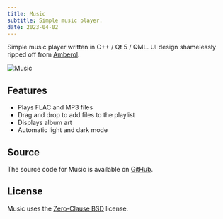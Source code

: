 ```yaml
---
title: Music
subtitle: Simple music player.
date: 2023-04-02
---
```


Simple music player written in C++ / Qt 5 / QML. UI design shamelessly ripped off from [Amberol](https://apps.gnome.org/Amberol/).

![Music](/static/images/music.png)

## Features

* Plays FLAC and MP3 files
* Drag and drop to add files to the playlist
* Displays album art
* Automatic light and dark mode

## Source

The source code for Music is available on [GitHub](https://github.com/kkestell/music).

## License

Music uses the [Zero-Clause BSD](https://opensource.org/license/0bsd/) license.
